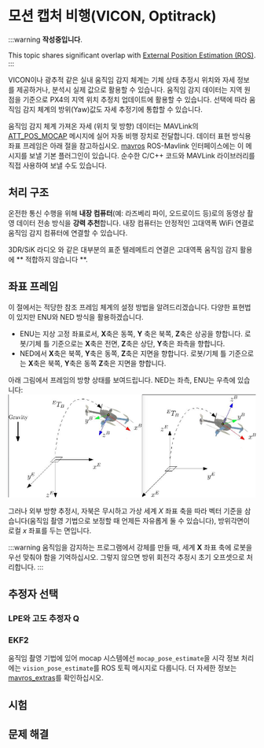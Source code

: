 # 모션 캡처 비행(VICON, Optitrack)

:::warning
**작성중입니다**.

This topic shares significant overlap with [External Position Estimation (ROS)](../ros/external_position_estimation.md).
:::

VICON이나 광추적 같은 실내 움직임 감지 체계는 기체 상태 추정시 위치와 자세 정보를 제공하거나, 분석시 실제 값으로 활용할 수 있습니다. 움직임 감지 데이터는 지역 원점을 기준으로 PX4의 지역 위치 추정치 업데이트에 활용할 수 있습니다. 선택에 따라 움직임 감지 체계의 방위(Yaw)값도 자세 추정기에 통합할 수 있습니다.

움직임 감지 체계 가져온 자세 (위치 및 방향) 데이터는 MAVLink의 [ATT_POS_MOCAP](https://mavlink.io/en/messages/common.html#ATT_POS_MOCAP) 메시지에 실어 자동 비행 장치로 전달합니다. 데이터 표현 방식용 좌표 프레임은 아래 절을 참고하십시오. [mavros](../ros/mavros_installation.md) ROS-Mavlink 인터페이스에는 이 메시지를 보낼 기본 플러그인이 있습니다. 순수한 C/C++ 코드와 MAVLink 라이브러리를 직접 사용하여 보낼 수도 있습니다.

## 처리 구조

온전한 통신 수행을 위해 **내장 컴퓨터**(예: 라즈베리 파이, 오드로이드 등)로의 동영상 촬영 데이터 전송 방식을 **강력 추천**합니다. 내장 컴퓨터는 안정적인 고대역폭 WiFi 연결로 움직임 감지 컴퓨터에 연결할 수 있습니다.

3DR/SiK 라디오 와 같은 대부분의 표준 텔레메트리 연결은 고대역폭 움직임 감지 활용에 ** 적합하지  않습니다 **.

## 좌표 프레임

이 절에서는 적당한 참조 프레임 체계의 설정 방법을 알려드리겠습니다. 다양한 표현법이 있지만 ENU와 NED 방식을 활용하겠습니다.

* ENU는 지상 고정 좌표로서,  **X**축은 동쪽, **Y** 축은 북쪽, **Z**축은 상공을 향합니다. 로봇/기체 틀 기준으로는 **X**축은 전면, **Z**축은 상단, **Y**축은 좌측을 향합니다.
* NED에서 **X**축은 북쪽, **Y**축은 동쪽, **Z**축은 지면을 향합니다. 로봇/기체 틀 기준으로는 **X**축은 북쪽, **Y**축은 동쪽 **Z**축은 지면을 향합니다.

아래 그림에서 프레임의 방향 상태를 보여드립니다. NED는 좌측, ENU는 우측에 있습니다: ![참조 프레임](../../assets/lpe/ref_frames.png)

그러나 외부 방향 추정시, 자북은 무시하고 가상 세계 *X* 좌표 축을 따라 벡터 기준을 삼습니다(움직임 촬영 기법으로 보정할 때 언제든 자유롭게 둘 수 있습니다), 방위각면이 로컬 *x* 좌표를 두는 면입니다.

:::warning
움직임을 감지하는 프로그램에서 강체를 만들 때, 세계 **X** 좌표 축에 로봇을 우선 맞춰야 함을 기억하십시오. 그렇지 않으면 방위 회전각 추정시 초기 오프셋으로 처리합니다.
:::

## 추정자 선택

### LPE와 고도 추정자 Q

### EKF2


움직임 촬영 기법에 있어 mocap 시스템에선 `mocap_pose_estimate`을 시각 정보 처리에는 `vision_pose_estimate`를 ROS 토픽 메시지로 다룹니다. 더 자세한 정보는 [mavros_extras](http://wiki.ros.org/mavros_extras)를 확인하십시오.


## 시험

## 문제 해결
